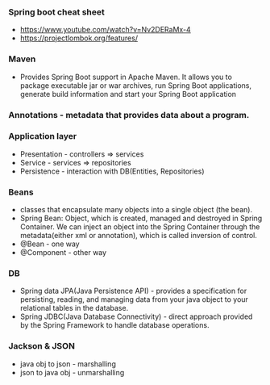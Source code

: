 ### Spring boot cheat sheet

- https://www.youtube.com/watch?v=Nv2DERaMx-4
- https://projectlombok.org/features/

### Maven

- Provides Spring Boot support in Apache Maven. It allows you to package executable jar or war archives, run Spring Boot applications, generate build information and start your Spring Boot application

### Annotations - metadata that provides data about a program.

### Application layer

- Presentation - controllers => services
- Service - services => repositories
- Persistence - interaction with DB(Entities, Repositories)

### Beans

- classes that encapsulate many objects into a single object (the bean).
- Spring Bean: Object, which is created, managed and destroyed in Spring Container. We can inject an object into the Spring Container through the metadata(either xml or annotation), which is called inversion of control.
- @Bean - one way
- @Component - other way

### DB

- Spring data JPA(Java Persistence API) - provides a specification for persisting, reading, and managing data from your java object to your relational tables in the database.
- Spring JDBC(Java Database Connectivity) - direct approach provided by the Spring Framework to handle database operations.

### Jackson & JSON

- java obj to json - marshalling
- json to java obj - unmarshalling
